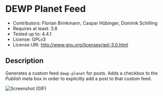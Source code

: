 # DEWP Planet Feed #
* Contributors:      Florian Brinkmann, Caspar Hübinger, Dominik Schilling
* Requires at least: 3.8
* Tested up to:      4.4.1
* License:           GPLv3
* License URI:       http://www.gnu.org/licenses/gpl-3.0.html

## Description ##
Generates a custom feed `dewp-planet` for posts. Adds a checkbox to the _Publish_ meta box in order to explicitly add a post to that custom feed.

![Screenshot (GIF)](https://github.com/deworg/dewp-planet-feed/blob/master/screenshot.gif?raw=true)
